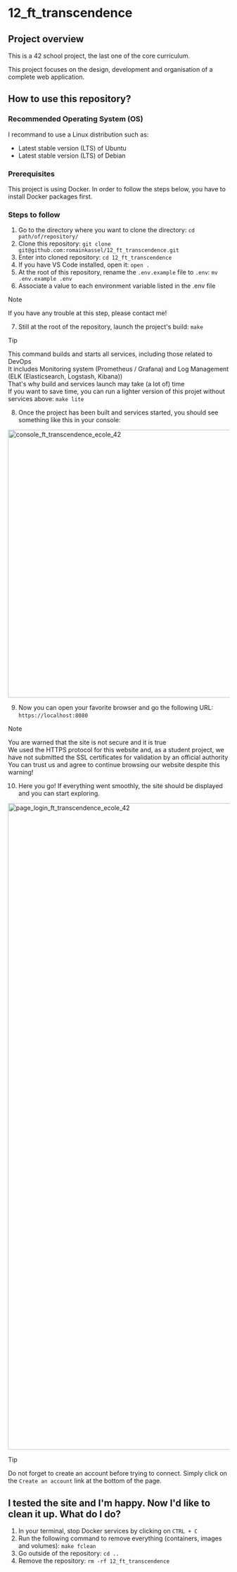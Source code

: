 # 12_ft_transcendence

## Project overview

This is a 42 school project, the last one of the core curriculum.

This project focuses on the design, development and organisation of a complete web application.

## How to use this repository?

### Recommended Operating System (OS)

I recommand to use a Linux distribution such as:

- Latest stable version (LTS) of Ubuntu
- Latest stable version (LTS) of Debian

### Prerequisites

This project is using Docker.
In order to follow the steps below, you have to install Docker packages first.

### Steps to follow

1. Go to the directory where you want to clone the directory: `cd path/of/repository/`
2. Clone this repository: `git clone git@github.com:romainkassel/12_ft_transcendence.git`
3. Enter into cloned repository: `cd 12_ft_transcendence`
4. If you have VS Code installed, open it: `open .`
5. At the root of this repository, rename the `.env.example` file to `.env`: `mv .env.example .env`
6. Associate a value to each environment variable listed in the .env file

> [!NOTE]
> If you have any trouble at this step, please contact me!

7. Still at the root of the repository, launch the project's build: `make`

> [!TIP]
> This command builds and starts all services, including those related to DevOps<br/>
> It includes Monitoring system (Prometheus / Grafana) and Log Management (ELK (Elasticsearch, Logstash, Kibana))<br/>
> That's why build and services launch may take (a lot of) time<br/>
> If you want to save time, you can run a lighter version of this projet without services above: `make lite`<br/>

8. Once the project has been built and services started, you should see something like this in your console:

<img width="609" alt="console_ft_transcendence_ecole_42" src="https://github.com/user-attachments/assets/15d7f571-553d-4ba2-aa9c-99670efd1af6" />

9. Now you can open your favorite browser and go the following URL: `https://localhost:8080`

> [!NOTE]
> You are warned that the site is not secure and it is true<br/>
> We used the HTTPS protocol for this website and, as a student project, we have not submitted the SSL certificates for validation by an official authority<br/>
> You can trust us and agree to continue browsing our website despite this warning!

10. Here you go! If everything went smoothly, the site should be displayed and you can start exploring.

<img width="1470" alt="page_login_ft_transcendence_ecole_42" src="https://github.com/user-attachments/assets/e958a5b3-6e7d-473c-950d-3c1559b810b2" />

> [!TIP]
> Do not forget to create an account before trying to connect. Simply click on the `Create an account` link at the bottom of the page.

## I tested the site and I'm happy. Now I'd like to clean it up. What do I do?

1. In your terminal, stop Docker services by clicking on `CTRL + C`
2. Run the following command to remove everything (containers, images and volumes): `make fclean`
3. Go outside of the repository: `cd ..`
4. Remove the repository: `rm -rf 12_ft_transcendence`
